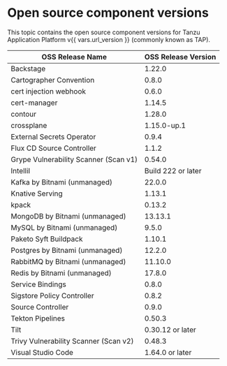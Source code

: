 # Open source component versions

This topic contains the open source component versions for Tanzu Application Platform v{{ vars.url_version }}
(commonly known as TAP).

| OSS Release Name                      | OSS Release Version |
| ------------------------------------- | ------------------- |
| Backstage                             | 1.22.0              |
| Cartographer Convention               | 0.8.0               |
| cert injection webhook                | 0.6.0               |
| cert-manager                          | 1.14.5              |
| contour                               | 1.28.0              |
| crossplane                            | 1.15.0-up.1         |
| External Secrets Operator             | 0.9.4               |
| Flux CD Source Controller             | 1.1.2               |
| Grype Vulnerability Scanner (Scan v1) | 0.54.0              |
| IntelliI                              | Build 222 or later  |
| Kafka by Bitnami (unmanaged)          | 22.0.0              |
| Knative Serving                       | 1.13.1              |
| kpack                                 | 0.13.2              |
| MongoDB by Bitnami (unmanaged)        | 13.13.1             |
| MySQL by Bitnami (unmanaged)          | 9.5.0               |
| Paketo Syft Buildpack                 | 1.10.1              |
| Postgres by Bitnami (unmanaged)       | 12.2.0              |
| RabbitMQ by Bitnami (unmanaged)       | 11.10.0             |
| Redis by Bitnami (unmanaged)          | 17.8.0              |
| Service Bindings                      | 0.8.0               |
| Sigstore Policy Controller            | 0.8.2               |
| Source Controller                     | 0.9.0               |
| Tekton Pipelines                      | 0.50.3              |
| Tilt                                  | 0.30.12 or later    |
| Trivy Vulnerability Scanner (Scan v2) | 0.48.3              |
| Visual Studio Code                    | 1.64.0 or later     |
